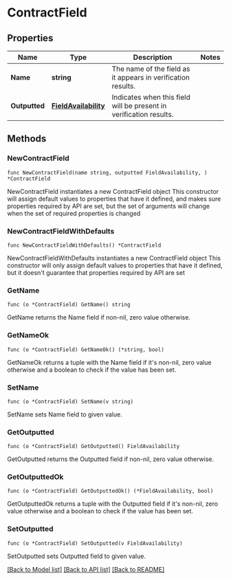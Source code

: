 # ContractField

## Properties

Name | Type | Description | Notes
------------ | ------------- | ------------- | -------------
**Name** | **string** | The name of the field as it appears in verification results. | 
**Outputted** | [**FieldAvailability**](FieldAvailability.md) | Indicates when this field will be present in verification results. | 

## Methods

### NewContractField

`func NewContractField(name string, outputted FieldAvailability, ) *ContractField`

NewContractField instantiates a new ContractField object
This constructor will assign default values to properties that have it defined,
and makes sure properties required by API are set, but the set of arguments
will change when the set of required properties is changed

### NewContractFieldWithDefaults

`func NewContractFieldWithDefaults() *ContractField`

NewContractFieldWithDefaults instantiates a new ContractField object
This constructor will only assign default values to properties that have it defined,
but it doesn't guarantee that properties required by API are set

### GetName

`func (o *ContractField) GetName() string`

GetName returns the Name field if non-nil, zero value otherwise.

### GetNameOk

`func (o *ContractField) GetNameOk() (*string, bool)`

GetNameOk returns a tuple with the Name field if it's non-nil, zero value otherwise
and a boolean to check if the value has been set.

### SetName

`func (o *ContractField) SetName(v string)`

SetName sets Name field to given value.


### GetOutputted

`func (o *ContractField) GetOutputted() FieldAvailability`

GetOutputted returns the Outputted field if non-nil, zero value otherwise.

### GetOutputtedOk

`func (o *ContractField) GetOutputtedOk() (*FieldAvailability, bool)`

GetOutputtedOk returns a tuple with the Outputted field if it's non-nil, zero value otherwise
and a boolean to check if the value has been set.

### SetOutputted

`func (o *ContractField) SetOutputted(v FieldAvailability)`

SetOutputted sets Outputted field to given value.



[[Back to Model list]](../README.md#documentation-for-models) [[Back to API list]](../README.md#documentation-for-api-endpoints) [[Back to README]](../README.md)


